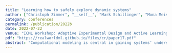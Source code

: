```yaml
---
title: "Learning how to safely explore dynamic systems"
author: ["Christoph Zimmer", "__self__", "Mark Schillinger", "Mona Meister", "Barbara Rakitsch", "Duy Nguyen-Tuong"]
category: conferences
permalink: /publication/2022b
date: 2022-07-22
venue: "ICML Workshop: Adaptive Experimental Design and Active Learning in the Real World"
pdf: "https://realworldml.github.io/files/cr/paper17.pdf"
abstract: "Computational modeling is central in gaining systems’ understanding in a broad range of domains. Data based modeling has become an essential part of these efforts. While in some domains labelled data is abundant, e.g., search engines queries, in other domains labeling is time consuming, e.g., medical image analysis, comes at high financial cost and sometimes is even safety critical, e.g., experiments in chemical reactors or test benches. Therefore, approaches for automatic data generation under safety constraints are a key enabler for automatic data generation in those systems. We present approaches for safe learning and combine it with dynamic systems, systems with multiple outputs as well as real world industrial applications."
---
```




